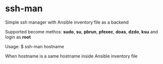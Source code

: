 # ssh-man
Simple ssh manager with Ansible inventory file as a backend

Supported become methos: **sudo**, **su**, **pbrun**, **pfexec**, **doas**, **dzdo**, **ksu** and login as **root**

Usage: $ ssh-man hostname

When hostname is a same hostname inside Ansible inventory file
